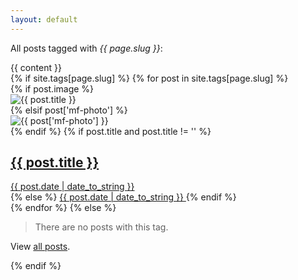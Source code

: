 ```yaml
---
layout: default
---
```


<p>
    All posts tagged with <em>{{ page.slug }}</em>:
</p>
{{ content }}
<div class="posts">
  {% if site.tags[page.slug] %}
    {% for post in site.tags[page.slug] %}
      <div class="post">
        {% if post.image %}
          <div class="post-image">
            <img src="{{ post.image }}" alt="{{ post.title }}"/>
          </div>
        {% elsif post['mf-photo'] %}
          <div class="post-image">
            <img src="{{ post['mf-photo'] }}" alt="{{ post['mf-photo'] }}"/>
          </div>
        {% endif %}
        {% if post.title and post.title != '' %}
            <h2 class="post-title">
                <a href="{{ post.url }}">
                    {{ post.title }}
                </a>
            </h2>
            <div class="post-meta-wrap">
                <div class="post-meta">
                    <a href="{{ post.url }}" class="post-date" rel="bookmark">
                        <time>{{ post.date | date_to_string }}</time>
                    </a>
                </div>
            </div>
        {% else %}
            <a href="{{ post.url }}" class="post-date">
              {{ post.date | date_to_string }}
            </a>
        {% endif %}
      </div>
    {% endfor %}
  {% else %}
    <blockquote>
      <p>There are no posts with this tag.</p>
    </blockquote>
    <p>View <a href="/posts">all posts</a>.</p>
  {% endif %}
</div>

